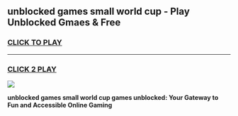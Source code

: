 
## unblocked games small world cup - Play Unblocked Gmaes & Free
<h3>
<a href="https://news.freeplayer.one?title=unblocked_games_small_world_cup&ref=16F">CLICK TO PLAY</a></h3>
<hr>

<h3>
<a href="https://news.freeplayer.one?title=unblocked_games_small_world_cup&ref=16F">CLICK 2 PLAY</a>
  
</h3>

<a href="https://news.freeplayer.one?title=unblocked_games_small_world_cup&ref=16F/"><img src="https://clearcache.store/games.png"></a>


**unblocked games small world cup games unblocked: Your Gateway to Fun and Accessible Online Gaming**
